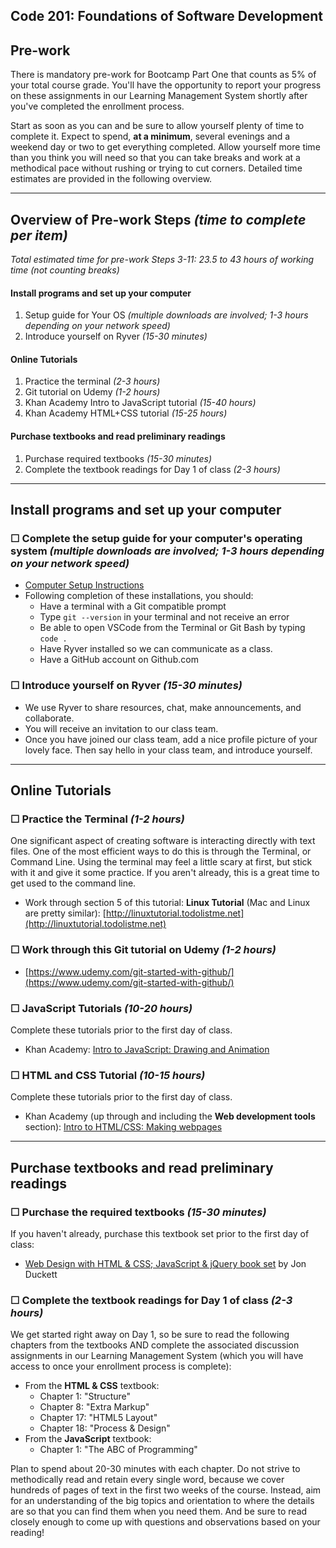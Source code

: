 Code 201: Foundations of Software Development
-----------------------

## Pre-work

There is mandatory pre-work for Bootcamp Part One that counts as 5% of your total course grade. You'll have the opportunity to report your progress on these assignments in our Learning Management System shortly after you've completed the enrollment process. 

Start as soon as you can and be sure to allow yourself plenty of time to complete it. Expect to spend, **at a minimum**, several evenings and a weekend day or two to get everything completed. Allow yourself more time than you think you will need so that you can take breaks and work at a methodical pace without rushing or trying to cut corners. Detailed time estimates are provided in the following overview.

----

## Overview of Pre-work Steps *(time to complete per item)*
*Total estimated time for pre-work Steps 3-11: 23.5 to 43 hours of working time (not counting breaks)*

#### Install programs and set up your computer
1. Setup guide for Your OS *(multiple downloads are involved; 1-3 hours depending on your network speed)*
1. Introduce yourself on Ryver *(15-30 minutes)*


#### Online Tutorials
1. Practice the terminal *(2-3 hours)*
1. Git tutorial on Udemy *(1-2 hours)*
1. Khan Academy Intro to JavaScript tutorial *(15-40 hours)*
1. Khan Academy HTML+CSS tutorial *(15-25 hours)*

#### Purchase textbooks and read preliminary readings
1. Purchase required textbooks *(15-30 minutes)*
1. Complete the textbook readings for Day 1 of class *(2-3 hours)*

<hr>

## Install programs and set up your computer

### ☐ Complete the setup guide for your computer's operating system *(multiple downloads are involved; 1-3 hours depending on your network speed)*

- [Computer Setup Instructions](https://github.com/alchemycodelab/computer-setup)
- Following completion of these installations, you should:
    - Have a terminal with a Git compatible prompt
    - Type `git --version` in your terminal and not receive an error
    - Be able to open VSCode from the Terminal or Git Bash by typing `code .`
    - Have Ryver installed so we can communicate as a class.
    - Have a GitHub account on Github.com

### ☐ Introduce yourself on Ryver *(15-30 minutes)*

- We use Ryver to share resources, chat, make announcements, and collaborate. 
- You will receive an invitation to our class team.
- Once you have joined our class team, add a nice profile picture of your lovely face. Then say hello in your class team, and introduce yourself.

<hr>


## Online Tutorials

### ☐ Practice the Terminal *(1-2 hours)*

One significant aspect of creating software is interacting directly with text files. One of the most efficient ways to do this is through the Terminal, or Command Line. Using the terminal may feel a little scary at first, but stick with it and give it some practice. If you aren't already, this is a great time to get used to the command line. 

- Work through section 5 of this tutorial: **Linux Tutorial** (Mac and Linux are pretty similar): [http://linuxtutorial.todolistme.net](http://linuxtutorial.todolistme.net)

### ☐ Work through this Git tutorial on Udemy *(1-2 hours)*

- [https://www.udemy.com/git-started-with-github/](https://www.udemy.com/git-started-with-github/)

### ☐ JavaScript Tutorials *(10-20 hours)*
Complete these tutorials prior to the first day of class.

- Khan Academy: [Intro to JavaScript: Drawing and Animation](https://www.khanacademy.org/computing/computer-programming/programming)

### ☐ HTML and CSS Tutorial *(10-15 hours)*
Complete these tutorials prior to the first day of class.

- Khan Academy (up through and including the **Web development tools** section): [Intro to HTML/CSS: Making webpages](https://www.khanacademy.org/computing/computer-programming/html-css)



<hr>

## Purchase textbooks and read preliminary readings

### ☐ Purchase the required textbooks *(15-30 minutes)*

If you haven't already, purchase this textbook set prior to the first day of class:

  - <a href="http://www.amazon.com/Web-Design-HTML-JavaScript-jQuery/dp/1119038634/ref=mt_hardcover?_encoding=UTF8&amp;me=">Web Design with HTML &amp; CSS; JavaScript &amp; jQuery book set</a> by Jon Duckett

### ☐ Complete the textbook readings for Day 1 of class *(2-3 hours)*

We get started right away on Day 1, so be sure to read the following chapters from the textbooks AND complete the associated discussion assignments in our Learning Management System (which you will have access to once your enrollment process is complete):

- From the **HTML & CSS** textbook:
  - Chapter 1: "Structure"
  - Chapter 8: "Extra Markup"
  - Chapter 17: "HTML5 Layout"
  - Chapter 18: "Process & Design"
- From the **JavaScript** textbook:
  - Chapter 1: "The ABC of Programming"

Plan to spend about 20-30 minutes with each chapter. Do not strive to methodically read and retain every single word, because we cover hundreds of pages of text in the first two weeks of the course. Instead, aim for an understanding of the big topics and orientation to where the details are so that you can find them when you need them. And be sure to read closely enough to come up with questions and observations based on your reading!
